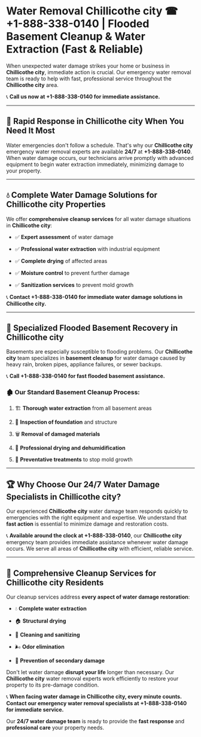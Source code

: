# Water Removal Chillicothe city ☎ +1-888-338-0140 | Flooded Basement Cleanup & Water Extraction (Fast & Reliable)

When unexpected water damage strikes your home or business in **Chillicothe city**, immediate action is crucial. Our emergency water removal team is ready to help with fast, professional service throughout the **Chillicothe city** area. 

📞 **Call us now at +1-888-338-0140 for immediate assistance.**
---
## 🚀 Rapid Response in Chillicothe city When You Need It Most
Water emergencies don't follow a schedule. That's why our **Chillicothe city** emergency water removal experts are available **24/7** at **+1-888-338-0140**. When water damage occurs, our technicians arrive promptly with advanced equipment to begin water extraction immediately, minimizing damage to your property.
---
## 💧 Complete Water Damage Solutions for Chillicothe city Properties
We offer **comprehensive cleanup services** for all water damage situations in **Chillicothe city**:
- ✅ **Expert assessment** of water damage  
- ✅ **Professional water extraction** with industrial equipment  
- ✅ **Complete drying** of affected areas  
- ✅ **Moisture control** to prevent further damage  
- ✅ **Sanitization services** to prevent mold growth  
📞 **Contact +1-888-338-0140 for immediate water damage solutions in Chillicothe city.**
---
## 🌊 Specialized Flooded Basement Recovery in Chillicothe city
Basements are especially susceptible to flooding problems. Our **Chillicothe city** team specializes in **basement cleanup** for water damage caused by heavy rain, broken pipes, appliance failures, or sewer backups. 
📞 **Call +1-888-338-0140 for fast flooded basement assistance.**
### 🏚️ Our Standard Basement Cleanup Process:
1. 🏗️ **Thorough water extraction** from all basement areas  
2. 🔎 **Inspection of foundation** and structure  
3. 🗑️ **Removal of damaged materials**  
4. 💨 **Professional drying and dehumidification**  
5. 🚫 **Preventative treatments** to stop mold growth  
---
## 🏆 Why Choose Our 24/7 Water Damage Specialists in Chillicothe city?
Our experienced **Chillicothe city** water damage team responds quickly to emergencies with the right equipment and expertise. We understand that **fast action** is essential to minimize damage and restoration costs.
📞 **Available around the clock at +1-888-338-0140**, our **Chillicothe city** emergency team provides immediate assistance whenever water damage occurs. We serve all areas of **Chillicothe city** with efficient, reliable service.
---
## 🧹 Comprehensive Cleanup Services for Chillicothe city Residents
Our cleanup services address **every aspect of water damage restoration**:
- 💧 **Complete water extraction**  
- 🏠 **Structural drying**  
- 🧼 **Cleaning and sanitizing**  
- 🌬️ **Odor elimination**  
- 🚫 **Prevention of secondary damage**  
Don't let water damage **disrupt your life** longer than necessary. Our **Chillicothe city** water removal experts work efficiently to restore your property to its pre-damage condition.
📞 **When facing water damage in Chillicothe city, every minute counts. Contact our emergency water removal specialists at +1-888-338-0140 for immediate service.**
Our **24/7 water damage team** is ready to provide the **fast response** and **professional care** your property needs.
